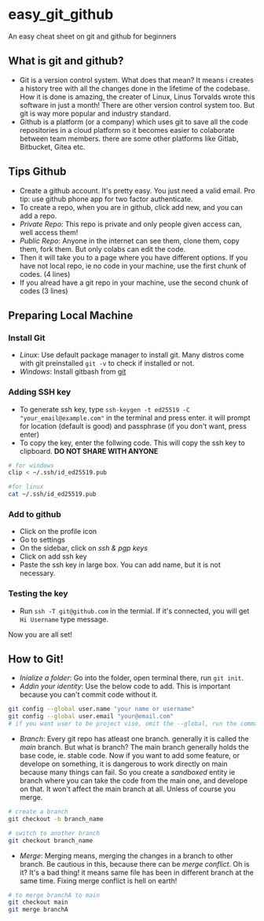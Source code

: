 # easy_git_github
An easy cheat sheet on git and github for beginners

## What is git and github?
- Git is a version control system. What does that mean? It means i creates a history tree with all the changes done in the lifetime of the codebase. How it is done is amazing, the creater of Linux, Linus Torvalds wrote this software in just a month! There are other version control system too. But git is way more popular and industry standard.
- Github is a platform (or a company) which uses git to save all the code repositories in a cloud platform so it becomes easier to colaborate between team members. there are some other platforms like Gitlab, Bitbucket, Gitea etc.

## Tips Github
- Create a github account. It's pretty easy. You just need a valid email. Pro tip: use github phone app for two factor authenticate.
- To create a repo, when you are in github, click add new, and you can add a repo.
- *Private Repo*: This repo is private and only people given access can, well access them!
- *Public Repo*: Anyone in the internet can see them, clone them, copy them, fork them. But only colabs can edit the code.
- Then it will take you to a page where you have different options. If you have not local repo, ie no code in your machine, use the first chunk of codes. (4 lines)
- If you alread have a git repo in your machine, use the second chunk of codes (3 lines)

## Preparing Local Machine
### Install Git 
- *Linux*: Use default package manager to install git. Many distros come with git preinstalled
`git -v` to check if installed or not.
- *Windows*: Install gitbash from [git](https://git-scm.com/downloads)

### Adding SSH key
- To generate ssh key, type `ssh-keygen -t ed25519 -C "your_email@example.com"` in the terminal and press enter. it will prompt for location (default is good) and passphrase (if you don't want, press enter)
- To copy the key, enter the follwing code. This will copy the ssh key to clipboard. **DO NOT SHARE WITH ANYONE**
```sh
# for windows
clip < ~/.ssh/id_ed25519.pub

#for linux
cat ~/.ssh/id_ed25519.pub
```
### Add to github
- Click on the profile icon
- Go to settings
- On the sidebar, click on _ssh & pgp keys_
- Click on add ssh key
- Paste the ssh key in large box. You can add name, but it is not necessary.

### Testing the key
- Run `ssh -T git@github.com` in the termial. If it's connected, you will get `Hi Username` type message.

Now you are all set!

## How to Git!
- *Inialize a folder*: Go into the folder, open terminal there, run `git init`.
- *Addin your identity*: Use the below code to add. This is important because you can't commit code without it.
```sh
git config --global user.name "your name or username"
git config --global user.email "your@email.com"
# if you want user to be project vise, omit the --global, run the commands in git project.
```
- *Branch*: Every git repo has atleast one branch. generally it is called the _main_ branch. But what is branch? The main branch generally holds the base code, ie. stable code. Now if you want to add some feature, or develope on something, it is dangerous to work directly on main because many things can fail. So you create a _sandboxed_ entity ie branch where you can take the code from the main one, and develope on that. It won't affect the main branch at all. Unless of course you merge.
```sh
# create a branch
git checkout -b branch_name

# switch to another branch
git checkout branch_name
```
- *Merge*: Merging means, merging the changes in a branch to other branch. Be cautious in this, because there can be _merge conflict_. Oh is it? It's a bad thing! it means same file has been in different branch at the same time. Fixing merge conflict is hell on earth!
```sh
# to merge branchA to main
git checkout main
git merge branchA
```